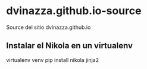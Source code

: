 # dvinazza.github.io-source

Source del sitio dvinazza.github.io

## Instalar el Nikola en un virtualenv

virtualenv venv
pip install nikola jinja2
